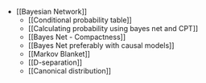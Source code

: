 - [[Bayesian Network]]
	- [[Conditional probability table]]
	- [[Calculating probability using bayes net and CPT]]
	- [[Bayes Net - Compactness]]
	- [[Bayes Net preferably with causal models]]
	- [[Markov Blanket]]
	- [[D-separation]]
	- [[Canonical distribution]]
	 